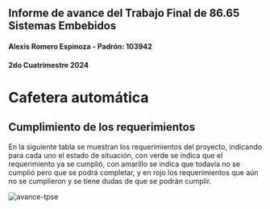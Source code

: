 ## Informe de avance  del Trabajo Final de 86.65 Sistemas Embebidos
#### Alexis Romero Espinoza - Padrón: 103942

#### 2do Cuatrimestre 2024

# Cafetera automática

## Cumplimiento de los requerimientos

En la siguiente tabla se muestran los requerimientos del proyecto, indicando para cada uno el estado de situación, con verde se indica que el requerimiento ya se cumplió, con amarillo se indica que todavía no se cumplió pero que se podrá completar, y en rojo los requerimientos que aún no se cumplieron y se tiene dudas de que se podrán cumplir.

![avance-tpse](https://github.com/user-attachments/assets/bf838ae5-3dec-4cda-9585-c0c2e60da526)
